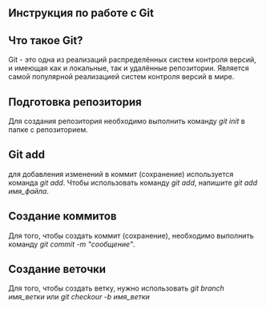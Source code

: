 ## Инструкция по работе с Git

## Что такое Git?

Git - это одна из реализаций распределённых систем контроля версий, и имеющая как и локальные, так и удалённые репозитории. Является самой популярной реализацией систем контроля версий в мире. 

## Подготовка репозитория

Для создания репозитория необходимо выполнить команду *git init* в папке с репозиторием.

## Git add

для добавления изменений в коммит (сохранение) используется команда *git add*. Чтобы использовать команду *git add*, напишите *git add имя_файла*.

## Создание коммитов

Для того, чтобы создать коммит (сохранение), необходимо выполнить команду *git commit -m "сообщение"*.

## Создание веточки

Для того, чтобы создать ветку, нужно использовать *git branch имя_ветки* или *git checkour -b имя_ветки*


